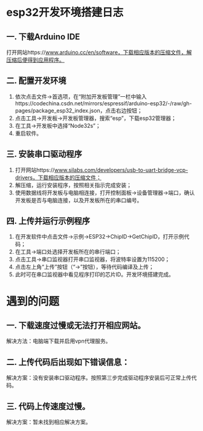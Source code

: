 # esp32开发环境搭建日志

## 一. 下载Arduino IDE
打开网站https://www.arduino.cc/en/software，下载相应版本的压缩文件，解压缩后便得到应用程序。

## 二. 配置开发环境
1. 依次点击文件->首选项，在“附加开发板管理”一栏中输入https://codechina.csdn.net/mirrors/espressif/arduino-esp32/-/raw/gh-pages/package_esp32_index.json，点击右边按钮；
2. 点击工具->开发板->开发板管理器，搜索“esp”，下载esp32管理器；
3. 在工具->开发板中选择“Node32s”；
4. 重启软件。

## 三. 安装串口驱动程序
1. 打开网站https://www.silabs.com/developers/usb-to-uart-bridge-vcp-drivers，下载相应版本的压缩文件；
2. 解压缩，运行安装程序，按照相关指示完成安装；
3. 使用数据线将开发板与电脑相连接，打开控制面板->设备管理器->端口，确认开发板是否与电脑连接，以及开发板所在的串口编号。

## 四. 上传并运行示例程序
1. 在开发软件中点击文件->示例->ESP32->ChipID->GetChipID，打开示例代码；
2. 在工具->端口处选择开发板所在的串行端口；
3. 点击工具->串口监视器打开串口监视器，将波特率设置为115200；
4. 点击左上角“上传”按钮（“->”按钮），等待代码编译及上传；
5. 此时可在串口监视器中看见程序打印的芯片ID。开发环境搭建完成。

# 遇到的问题

## 一. 下载速度过慢或无法打开相应网站。
解决方法：电脑端下载并启用vpn代理服务。

## 二. 上传代码后出现如下错误信息：
解决方案：没有安装串口驱动程序。按照第三步完成驱动程序安装后可正常上传代码。

## 三. 代码上传速度过慢。
解决方案：暂未找到相应解决方案。